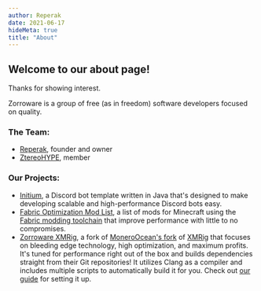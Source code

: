 ```yaml
---
author: Reperak
date: 2021-06-17
hideMeta: true
title: "About"
---
```


## Welcome to our about page!
Thanks for showing interest.

Zorroware is a group of free (as in freedom) software developers focused on quality.

### The Team:
* [Reperak](https://github.com/ReperakPro), founder and owner
* [ZtereoHYPE](https://github.com/ZtereoHYPE), member

### Our Projects:
* [Initium](https://github.com/zorroware/initium), a Discord bot template written in Java that's designed to make developing scalable and high-performance Discord bots easy.
* [Fabric Optimization Mod List](https://github.com/zorroware/fabric-optimization-mods), a list of mods for Minecraft using the [Fabric modding toolchain](https://fabricmc.net/) that improve performance with little to no compromises.
* [Zorroware XMRig](https://github.com/zorroware/xmrig-zw), a fork of [MoneroOcean's fork](https://github.com/MoneroOcean/xmrig) of [XMRig](https://github.com/xmrig/xmrig) that focuses on bleeding edge technology, high optimization, and maximum profits. It's tuned for performance right out of the box and builds dependencies straight from their Git repositories! It utilizes Clang as a compiler and includes multiple scripts to automatically build it for you. Check out [our guide](/posts/zorroware-xmrig) for setting it up.
